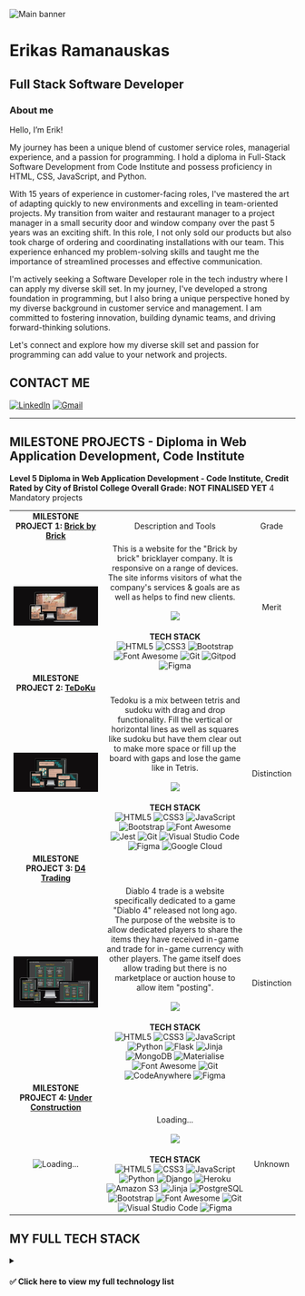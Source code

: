 ![Main banner]()


# Erikas Ramanauskas
## Full Stack Software Developer
### About me

Hello, I’m Erik!

My journey has been a unique blend of customer service roles, managerial experience, and a passion for programming. I hold a diploma in Full-Stack Software Development from Code Institute and possess proficiency in HTML, CSS, JavaScript, and Python.

With 15 years of experience in customer-facing roles, I've mastered the art of adapting quickly to new environments and excelling in team-oriented projects. My transition from waiter and restaurant manager to a project manager in a small security door and window company over the past 5 years was an exciting shift. In this role, I not only sold our products but also took charge of ordering and coordinating installations with our team. This experience enhanced my problem-solving skills and taught me the importance of streamlined processes and effective communication.

I'm actively seeking a Software Developer role in the tech industry where I can apply my diverse skill set. In my journey, I've developed a strong foundation in programming, but I also bring a unique perspective honed by my diverse background in customer service and management. I am committed to fostering innovation, building dynamic teams, and driving forward-thinking solutions.

Let's connect and explore how my diverse skill set and passion for programming can add value to your network and projects.

## CONTACT ME
[![ LinkedIn ](https://img.shields.io/badge/LinkedIn-linkedin?logo=linkedin&logoColor=white&labelColor=%234b034b&color=black)](https://www.linkedin.com/in/erikas-ramanauskas "Visit my LinkedIn profile!")
[![ Gmail ](https://img.shields.io/badge/Gmail-gmail?logo=gmail&logoColor=white&labelColor=%234b034b&color=black)](mailto:ramanauskas.erikas@googlemail.com "Email Me")

---
## MILESTONE PROJECTS - Diploma in Web Application Development, Code Institute
**Level 5 Diploma in Web Application Development - Code Institute, Credit Rated by City of Bristol College Overall Grade: NOT FINALISED YET** 
4 Mandatory projects 

|  | |  |
| :---: | :---: | :---: | 
| **MILESTONE PROJECT 1: [Brick by Brick](https://erikas-ramanauskas.github.io/Milestone-Project-1/ "Go to live project")** | Description and Tools | Grade |
| ![Brick by Brick Responsive](https://github.com/Erikas-Ramanauskas/Milestone-Project-1/raw/master/assets/Images/Read-me/Responsive-img.jpg) | This is a website for the "Brick by brick" bricklayer company. It is responsive on a range of devices. The site informs visitors of what the company's services &amp; goals are as well as helps to find new clients. <br/><br/>[![](https://img.shields.io/badge/GitHub_repository-github?logo=github&logoColor=white&labelColor=black&color=%234b034b)](https://github.com/Erikas-Ramanauskas/Milestone-Project-1 "Go to the Brick by Brick repository")</br></br> **TECH STACK**<br/> ![ HTML5 ](https://img.shields.io/badge/HTML5-html5?logo=html5&logoColor=white&labelColor=%234b034b&color=black) ![ CSS3 ](https://img.shields.io/badge/CSS3-css3?logo=css3&logoColor=white&labelColor=%234b034b&color=black) ![ Bootstrap ](https://img.shields.io/badge/Bootstrap-bootstrap?logo=bootstrap&logoColor=white&labelColor=%234b034b&color=black) ![ Font Awesome ](https://img.shields.io/badge/FontAwesome-fontawesome?logo=fontawesome&logoColor=white&labelColor=%234b034b&color=black) ![ Git ](https://img.shields.io/badge/Git-git?logo=git&logoColor=white&labelColor=%234b034b&color=black) ![ Gitpod ](https://img.shields.io/badge/Gitpod-gitpod?logo=gitpod&logoColor=white&labelColor=%234b034b&color=black) ![ Figma ](https://img.shields.io/badge/Figma-figma?logo=figma&logoColor=white&labelColor=%234b034b&color=black) | Merit | 
| **MILESTONE PROJECT 2: [TeDoKu](https://erikas-ramanauskas.github.io/Milestone-Project-2/ "Go to live project")** |  |  |
| ![Tedoku Responsive](https://github.com/Erikas-Ramanauskas/Milestone-Project-2/raw/main/assets/images/Responsive.webp) | Tedoku is a mix between tetris and sudoku with drag and drop functionality. Fill the vertical or horizontal lines as well as squares like sudoku but have them clear out to make more space or fill up the board with gaps and lose the game like in Tetris. <br/><br/> [![](https://img.shields.io/badge/GitHub_repository-github?logo=github&logoColor=white&labelColor=black&color=%234b034b)](https://github.com/Erikas-Ramanauskas/Milestone-Project-2 "Go to the Tedoku repository") <br/><br/> **TECH STACK**<br/> ![ HTML5 ](https://img.shields.io/badge/HTML5-html5?logo=html5&logoColor=white&labelColor=%234b034b&color=black) ![ CSS3 ](https://img.shields.io/badge/CSS3-css3?logo=css3&logoColor=white&labelColor=%234b034b&color=black) ![ JavaScript ](https://img.shields.io/badge/JavaScript-javascript?logo=javascript&logoColor=white&labelColor=%234b034b&color=black) ![ Bootstrap ](https://img.shields.io/badge/Bootstrap-bootstrap?logo=bootstrap&logoColor=white&labelColor=%234b034b&color=black) ![ Font Awesome ](https://img.shields.io/badge/FontAwesome-fontawesome?logo=fontawesome&logoColor=white&labelColor=%234b034b&color=black) ![ Jest ](https://img.shields.io/badge/Jest-jest?logo=jest&logoColor=white&labelColor=%234b034b&color=black) ![ Git ](https://img.shields.io/badge/Git-git?logo=git&logoColor=white&labelColor=%234b034b&color=black) ![ Visual Studio Code ](https://img.shields.io/badge/VisualStudioCode-visualstudiocode?logo=visualstudiocode&logoColor=white&labelColor=%234b034b&color=black) ![ Figma ](https://img.shields.io/badge/Figma-figma?logo=figma&logoColor=white&labelColor=%234b034b&color=black) ![ Google Cloud ](https://img.shields.io/badge/GoogleCloud-googlecloud?logo=googlecloud&logoColor=white&labelColor=%234b034b&color=black) | Distinction | 
| **MILESTONE PROJECT 3: [D4 Trading](https://milestone-project-3-89cfc062fae7.herokuapp.com/ "Go to live project")** |  |  |
| ![D4 Trading Responsive](https://github.com/Erikas-Ramanauskas/Milestone-Project-3/blob/main/static/images/read_me/responsive.png?raw=true) | Diablo 4 trade is a website specifically dedicated to a game "Diablo 4" released not long ago. The purpose of the website is to allow dedicated players to share the items they have received in-game and trade for in-game currency with other players. The game itself does allow trading but there is no marketplace or auction house to allow item "posting". <br/><br/> [![](https://img.shields.io/badge/GitHub_repository-github?logo=github&logoColor=white&labelColor=black&color=%234b034b)](https://github.com/Erikas-Ramanauskas/Milestone-Project-3 "Go to the D4 Trading repository") <br/><br/> **TECH STACK**<br/> ![ HTML5 ](https://img.shields.io/badge/HTML5-html5?logo=html5&logoColor=white&labelColor=%234b034b&color=black) ![ CSS3 ](https://img.shields.io/badge/CSS3-css3?logo=css3&logoColor=white&labelColor=%234b034b&color=black) ![ JavaScript ](https://img.shields.io/badge/JavaScript-javascript?logo=javascript&logoColor=white&labelColor=%234b034b&color=black) ![ Python ](https://img.shields.io/badge/Python-python?logo=python&logoColor=white&labelColor=%234b034b&color=black) ![ Flask ](https://img.shields.io/badge/Flask-flask?logo=flask&logoColor=white&labelColor=%234b034b&color=black) ![ Jinja ](https://img.shields.io/badge/Jinja-jinja?logo=jinja&logoColor=white&labelColor=%234b034b&color=black) ![ MongoDB ](https://img.shields.io/badge/MongoDB-mongodb?logo=mongodb&logoColor=white&labelColor=%234b034b&color=black) ![ Materialise ](https://img.shields.io/badge/Materialise-materialise?labelColor=%234b034b&color=black) ![ Font Awesome ](https://img.shields.io/badge/FontAwesome-fontawesome?logo=fontawesome&logoColor=white&labelColor=%234b034b&color=black) ![ Git ](https://img.shields.io/badge/Git-git?logo=git&logoColor=white&labelColor=%234b034b&color=black) ![ CodeAnywhere ](https://img.shields.io/badge/CodeAnywhere-codeanywhere?labelColor=%234b034b&color=black) ![ Figma ](https://img.shields.io/badge/Figma-figma?logo=figma&logoColor=white&labelColor=%234b034b&color=black) | Distinction | 
| **MILESTONE PROJECT 4: [Under Construction](https://milestone-project-4-89cfc062fae7.herokuapp.com/ "Go to live project")** |  |  |
| ![Loading...]() | Loading... <br/><br/> [![](https://img.shields.io/badge/GitHub_repository-github?logo=github&logoColor=white&labelColor=black&color=%234b034b)](https://github.com/Erikas-Ramanauskas/Milestone-Project-4 "Go to the D4 Trading repository") <br/><br/> **TECH STACK**<br/> ![ HTML5 ](https://img.shields.io/badge/HTML5-html5?logo=html5&logoColor=white&labelColor=%234b034b&color=black) ![ CSS3 ](https://img.shields.io/badge/CSS3-css3?logo=css3&logoColor=white&labelColor=%234b034b&color=black) ![ JavaScript ](https://img.shields.io/badge/JavaScript-javascript?logo=javascript&logoColor=white&labelColor=%234b034b&color=black) ![ Python ](https://img.shields.io/badge/Python-python?logo=python&logoColor=white&labelColor=%234b034b&color=black) ![ Django ](https://img.shields.io/badge/Django-django?logo=django&logoColor=white&labelColor=%234b034b&color=black) ![ Heroku ](https://img.shields.io/badge/Heroku-heroku?logo=heroku&logoColor=white&labelColor=%234b034b&color=black) ![ Amazon S3 ](https://img.shields.io/badge/AmazonS3-amazons3?logo=amazons3&logoColor=white&labelColor=%234b034b&color=black) ![ Jinja ](https://img.shields.io/badge/Jinja-jinja?logo=jinja&logoColor=white&labelColor=%234b034b&color=black) ![ PostgreSQL ](https://img.shields.io/badge/PostgreSQL-postgresql?logo=postgresql&logoColor=white&labelColor=%234b034b&color=black) ![ Bootstrap ](https://img.shields.io/badge/Bootstrap-bootstrap?logo=bootstrap&logoColor=white&labelColor=%234b034b&color=black) ![ Font Awesome ](https://img.shields.io/badge/FontAwesome-fontawesome?logo=fontawesome&logoColor=white&labelColor=%234b034b&color=black) ![ Git ](https://img.shields.io/badge/Git-git?logo=git&logoColor=white&labelColor=%234b034b&color=black) ![ Visual Studio Code ](https://img.shields.io/badge/VisualStudioCode-visualstudiocode?logo=visualstudiocode&logoColor=white&labelColor=%234b034b&color=black) ![ Figma ](https://img.shields.io/badge/Figma-figma?logo=figma&logoColor=white&labelColor=%234b034b&color=black) | Unknown | 


## MY FULL TECH STACK
<details>
<summary><h4>✅ Click here to view my full technology list</h4></summary>
**I’m currently learning**  
![ Django ](https://img.shields.io/badge/Django-django?logo=django&logoColor=white&labelColor=%234b034b&color=black)  

**I’m continuing to learn**  
![ Python ](https://img.shields.io/badge/Python-python?logo=python&logoColor=white&labelColor=%234b034b&color=black)  

**Programming Languages**  
![ HTML5 ](https://img.shields.io/badge/HTML5-html5?logo=html5&logoColor=white&labelColor=%234b034b&color=black)  
![ CSS3 ](https://img.shields.io/badge/CSS3-css3?logo=css3&logoColor=white&labelColor=%234b034b&color=black)  
![ JavaScript ](https://img.shields.io/badge/JavaScript-javascript?logo=javascript&logoColor=white&labelColor=%234b034b&color=black)  
![ Python ](https://img.shields.io/badge/Python-python?logo=python&logoColor=white&labelColor=%234b034b&color=black)  

**Libraries &amp; Frameworks**  
![ Django ](https://img.shields.io/badge/Django-django?logo=django&logoColor=white&labelColor=%234b034b&color=black)  
![ jQuery ](https://img.shields.io/badge/jQuery-jquery?logo=jquery&logoColor=white&labelColor=%234b034b&color=black)  
![ Flask ](https://img.shields.io/badge/Flask-flask?logo=flask&logoColor=white&labelColor=%234b034b&color=black)  
![ Jinja ](https://img.shields.io/badge/Jinja-jinja?logo=jinja&logoColor=white&labelColor=%234b034b&color=black)  
![ Bootstrap ](https://img.shields.io/badge/Bootstrap-bootstrap?logo=bootstrap&logoColor=white&labelColor=%234b034b&color=black)  
![ Materialise ](https://img.shields.io/badge/Materialise-materialise?labelColor=%234b034b&color=black)  
![ Font Awesome ](https://img.shields.io/badge/FontAwesome-fontawesome?logo=fontawesome&logoColor=white&labelColor=%234b034b&color=black)  

**Automated Testing**  
![ Jest ](https://img.shields.io/badge/Jest-jest?logo=jest&logoColor=white&labelColor=%234b034b&color=black)  

**Databases**  
![ PostgreSQL ](https://img.shields.io/badge/PostgreSQL-postgresql?logo=postgresql&logoColor=white&labelColor=%234b034b&color=black)  
![ MySQL ](https://img.shields.io/badge/MySQL-mysql?logo=mysql&logoColor=white&labelColor=%234b034b&color=black)  
![ MongoDB ](https://img.shields.io/badge/MongoDB-mongodb?logo=mongodb&logoColor=white&labelColor=%234b034b&color=black)  

**Version Control &amp; IDEs**  
![ GitHub ](https://img.shields.io/badge/GitHub-github?logo=github&logoColor=white&labelColor=%234b034b&color=black)  
![ Git ](https://img.shields.io/badge/Git-git?logo=git&logoColor=white&labelColor=%234b034b&color=black)  
![ Gitpod ](https://img.shields.io/badge/Gitpod-gitpod?logo=gitpod&logoColor=white&labelColor=%234b034b&color=black)  
![ CodeAnywhere ](https://img.shields.io/badge/CodeAnywhere-codeanywhere?labelColor=%234b034b&color=black)  
![ Visual Studio Code ](https://img.shields.io/badge/VisualStudioCode-visualstudiocode?logo=visualstudiocode&logoColor=white&labelColor=%234b034b&color=black)  

**Hosting**  
![ Heroku ](https://img.shields.io/badge/Heroku-heroku?logo=heroku&logoColor=white&labelColor=%234b034b&color=black)  
 
**Cloud Storage**  
![ Amazon S3 ](https://img.shields.io/badge/AmazonS3-amazons3?logo=amazons3&logoColor=white&labelColor=%234b034b&color=black)  
 
**Wireframes**  
![ Figma ](https://img.shields.io/badge/Figma-figma?logo=figma&logoColor=white&labelColor=%234b034b&color=black)  

**Public Cloud**  
![ Google Cloud ](https://img.shields.io/badge/GoogleCloud-googlecloud?logo=googlecloud&logoColor=white&labelColor=%234b034b&color=black)  
 
</details>


